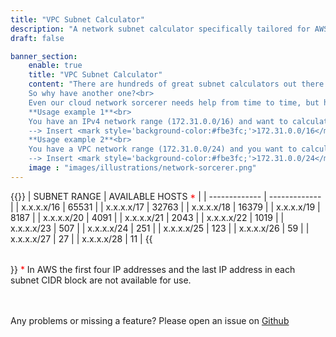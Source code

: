 ```yaml
---
title: "VPC Subnet Calculator"
description: "A network subnet calculator specifically tailored for AWS VPC subnets."
draft: false

banner_section:
    enable: true
    title: "VPC Subnet Calculator"
    content: "There are hundreds of great subnet calculators out there...<br>
    So why have another one?<br>
    Even our cloud network sorcerer needs help from time to time, but he couldn't find the right tool for his needs, so he decided to build his own. This calculator is therefore specifically designed for [AWS VPC subnets](https://docs.aws.amazon.com/vpc/latest/userguide/configure-subnets.html#subnet-sizing) and should be easily accessible.<br><br>
    **Usage example 1**<br>
    You have an IPv4 network range (172.31.0.0/16) and want to calculate how many VPCs with a CIDR of /24 you can create.<br>
    --> Insert <mark style='background-color:#fbe3fc;'>172.31.0.0/16</mark> into first field and <mark style='background-color: #fbe3fc;'>24</mark> into second field.<br><br>
    **Usage example 2**<br>
    You have a VPC network range (172.31.0.0/24) and you want to calculate variably sized subnets across 3 availability zones.<br>
    --> Insert <mark style='background-color:#fbe3fc;'>172.31.0.0/24</mark> into first field and <mark style='background-color: #fbe3fc;'>26,26,26,28,28,28</mark> into second field.<br><br>"
    image : "images/illustrations/network-sorcerer.png"
---
```

<section id="subnet_stats" hidden>
<p class="mb-3">
  Calculation of <span id="subnet_stats_count" style="font-weight:bold;">0 subnets</span> was <span id="subnet_stats_status" style="font-weight:bold;color:ForestGreen;">successfull</span>
</p>
<p class="mb-5">
  About <span id="subnet_stats_usage" style="font-weight:bold;color:ForestGreen">0</span>% of available network address space is used
</p>
</section>
{{<table "table table-striped table-bordered subnet-table">}}
| SUBNET RANGE | AVAILABLE HOSTS <span style="color:red">*</span> |
| ------------- | ------------- |
| x.x.x.x/16 | 65531 |
| x.x.x.x/17 | 32763 |
| x.x.x.x/18 | 16379 |
| x.x.x.x/19 | 8187 |
| x.x.x.x/20 | 4091 |
| x.x.x.x/21 | 2043 |
| x.x.x.x/22 | 1019 |
| x.x.x.x/23 | 507 |
| x.x.x.x/24 | 251 |
| x.x.x.x/25 | 123 |
| x.x.x.x/26 | 59 |
| x.x.x.x/27 | 27 |
| x.x.x.x/28 | 11 |
{{</table>}}
<span style="color:red">*</span> In AWS the first four IP addresses and the last IP address in each subnet CIDR block are not available for use.
<br><br><br>

Any problems or missing a feature? Please open an issue on [Github](https://github.com/nuvibit/nuvibit.com/issues)